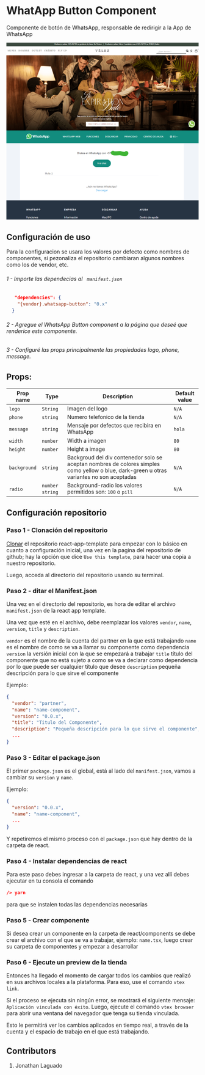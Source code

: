 # WhatApp Button Component

Componente de botón de WhatsApp, responsable de redirigir a la App de WhatsApp 

<div align="center">

![whatsapp-button](https://raw.githubusercontent.com/laguado415/itgloberspartnercl-whatsapp-button/master/assets/img/README.png)

</div>
  
## Configuración de uso

Para la configuracion se usara los valores por defecto como nombres de componentes, si pezonaliza el repositorio cambiaran algunos nombres como los de vendor, etc. 

###### 1 - Importe las dependecias al ` manifest.json`

```json
   "dependencies": {
    "{vendor}.whatsapp-button": "0.x"
  }
```
######  2 - Agregue el WhatsApp Button component a la página que deseé que renderice este componente.

######  3 - Configuré las props principalmente las propiedades logo, phone, message.

## Props:

| Prop name      | Type     | Description                                          | Default value |
| -------------- | -------- | ---------------------------------------------------- | ------------- |
| `logo`     | `String` | Imagen del logo   |  `N/A` |
| `phone`    | `string` | Numero telefonico de la tienda |   `N/A`     |
| `message`  | `string` | Mensaje por defectos que recibira en WhatsApp  | `hola` |
| `width`  | `number` |  Width a imagen  |  `80`  |
| `height`   | `number` |  Height a image | `80` |           |
| `background` | `string` |  Backgroud del div contenedor solo se aceptan nombres de colores simples como yellow o blue, dark-green u otras variantes no son aceptadas |  `N/A` |
| `radio`    | `number` `string` |  Background-radio los valores permitidos son: `100` o `pill` |  `N/A` |

## Configuración repositorio 
### Paso 1 - Clonación del repositorio

[Clonar](https://github.com/vtex-apps/react-app-template) el repositorio react-app-template para empezar con lo básico en cuanto a configuración inicial, una vez en la pagina del repositorio de github; hay la opción que dice `Use this template`, para hacer una copia a nuestro repositorio.

Luego, acceda al directorio del repositorio usando su terminal.

### Paso 2 - ditar el Manifest.json

Una vez en el directorio del repositorio, es hora de editar el archivo `manifest.json` de la react app template.

Una vez que esté en el archivo, debe reemplazar los valores `vendor`, `name`, `version`, `title` y `description`.

 `vendor` es el nombre de la cuenta del partner en la que está trabajando
 `name` es el nombre de como se va a llamar su componente como dependencia
 `version` la versión inicial con la que se empezará a trabajar
 `title` título del componente que no está sujeto a como se va a declarar como dependencia por lo que puede ser cualquier título que desee
 `description` pequeña descripción para lo que sirve el componente
 
Ejemplo:

```json
{
  "vendor": "partner",
  "name": "name-component",
  "version": "0.0.x",
  "title": "Titulo del Componente",
  "description": "Pequeña descripción para lo que sirve el componente",
  ...
}
```

### Paso 3 - Editar el package.json

El primer `package.json` es el global, está al lado del `manifest.json`, vamos a cambiar su `version` y `name`.
 
Ejemplo:

```json
{
  "version": "0.0.x",
  "name": "name-component",
  ...
}
```

Y repetiremos el mismo proceso con el `package.json` que hay dentro de la carpeta de react.

### Paso 4 - Instalar dependencias de react

Para este paso debes ingresar a la carpeta de react, y una vez allí debes ejecutar en tu consola el comando
```json
/> yarn
```
para que se instalen todas las dependencias necesarias

### Paso 5 - Crear componente

Si desea crear un componente en la carpeta de react/components se debe crear el archivo con el que se va a trabajar, ejemplo: `name.tsx`, luego crear su carpeta de componentes y empezar a desarrollar

### Paso 6 - Ejecute un preview de la tienda

Entonces ha llegado el momento de cargar todos los cambios que realizó en sus archivos locales a la plataforma. Para eso, use el comando `vtex link`.

Si el proceso se ejecuta sin ningún error, se mostrará el siguiente mensaje: `Aplicación vinculada con éxito`. Luego, ejecute el comando `vtex browser` para abrir una ventana del navegador que tenga su tienda vinculada.

Esto le permitirá ver los cambios aplicados en tiempo real, a través de la cuenta y el espacio de trabajo en el que está trabajando.

## Contributors
1. Jonathan Laguado  
